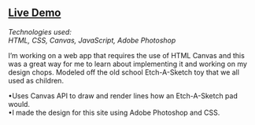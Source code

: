 ## [Live Demo](https://austinschroeder.github.io/etch-a-sketch/)

*Technologies used: <br>
HTML, CSS, Canvas, JavaScript, Adobe Photoshop*

I’m working on a web app that requires the use of HTML Canvas and this was a great way for me to learn about implementing it and working on my design chops.  Modeled off the old school Etch-A-Sketch toy that we all used as children.

•Uses Canvas API to draw and render lines how an Etch-A-Sketch pad would.<br>
•I made the design for this site using Adobe Photoshop and CSS.
